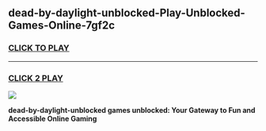 
## dead-by-daylight-unblocked-Play-Unblocked-Games-Online-7gf2c
<h3>
<a href="https://premium76.site?title=dead-by-daylight-unblocked&ref=25A">CLICK TO PLAY</a></h3>
<hr>

<h3>
<a href="https://premium76.site?title=dead-by-daylight-unblocked&ref=25A">CLICK 2 PLAY</a>
  
</h3>

<a href="https://premium76.site?title=dead-by-daylight-unblocked&ref=25A"><img src="https://clearcache.store/games.png"></a>


**dead-by-daylight-unblocked games unblocked: Your Gateway to Fun and Accessible Online Gaming**
